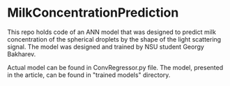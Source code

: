 # MilkConcentrationPrediction
 
This repo holds code of an ANN model that was designed to predict milk concentration of the spherical droplets by the shape of the light scattering signal.
The model was designed and trained by NSU student Georgy Bakharev.


Actual model can be found in ConvRegressor.py file.
The model, presented in the article, can be found in "trained models" directory.
